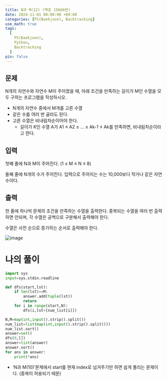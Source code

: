 ```yaml
---
title: N과 M(12) (백준 15666번)
date: 2024-11-01 00:00:00 +09:00
categories: [PS(Baekjoon), Backtracking]
use_math: true
tags:
  [
    PS(Baekjoon),
    Python,
    Backtracking
  ]
pin: false
---
```


## 문제

N개의 자연수와 자연수 M이 주어졌을 때, 아래 조건을 만족하는 길이가 M인 수열을 모두 구하는 프로그램을 작성하시오.

- N개의 자연수 중에서 M개를 고른 수열
- 같은 수를 여러 번 골라도 된다.
- 고른 수열은 비내림차순이어야 한다.
    - 길이가 K인 수열 A가 A1 ≤ A2 ≤ ... ≤ Ak-1 ≤ Ak를 만족하면, 비내림차순이라고 한다.

## 입력

첫째 줄에 N과 M이 주어진다. (1 ≤ M ≤ N ≤ 8)

둘째 줄에 N개의 수가 주어진다. 입력으로 주어지는 수는 10,000보다 작거나 같은 자연수이다.

## 출력

한 줄에 하나씩 문제의 조건을 만족하는 수열을 출력한다. 중복되는 수열을 여러 번 출력하면 안되며, 각 수열은 공백으로 구분해서 출력해야 한다.

수열은 사전 순으로 증가하는 순서로 출력해야 한다.

![image](https://github.com/user-attachments/assets/1c9d6be0-9ac5-42d9-b1ee-e1980afc8502)

# 나의 풀이

```python
import sys
input=sys.stdin.readline

def dfs(start,lst):
    if len(lst)==M:
        answer.add(tuple(lst))
        return
    for i in range(start,N):
        dfs(i,lst+[num_list[i]])

N,M=map(int,input().strip().split())
num_list=list(map(int,input().strip().split()))
num_list.sort()
answer=set()
dfs(0,[])
answer=list(answer)
answer.sort()
for ans in answer:
    print(*ans)
```

- ‘N과 M(10)’문제에서 start를 현재 index로 넘겨주기만 하면 쉽게 풀리는 문제이다. (중복이 허용되기 때문)